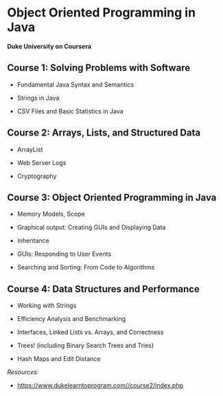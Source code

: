 # Object Oriented Programming in Java
**Duke University on Coursera**

## Course 1: Solving Problems with Software

- Fundamental Java Syntax and Semantics

- Strings in Java

- CSV Files and Basic Statistics in Java

## Course 2: Arrays, Lists, and Structured Data

- ArrayList 

- Web Server Logs

- Cryptography

## Course 3: Object Oriented Programming in Java

- Memory Models, Scope

- Graphical output: Creating GUIs and Displaying Data

- Inheritance

- GUIs: Responding to User Events

- Searching and Sorting: From Code to Algorithms

## Course 4: Data Structures and Performance

- Working with Strings

- Efficiency Analysis and Benchmarking

- Interfaces, Linked Lists vs. Arrays, and Correctness

- Trees! (including Binary Search Trees and Tries)

- Hash Maps and Edit Distance

*Resources:*
- https://www.dukelearntoprogram.com//course2/index.php